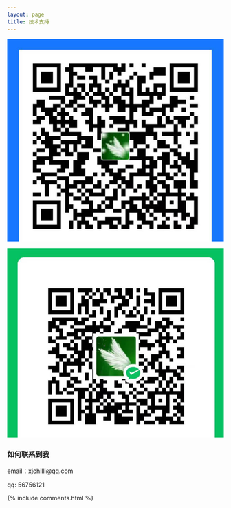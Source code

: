 ```yaml
---
layout: page
title: 技术支持
---
```


![](/images/payimg/alipayimg.jpg)

![](/images/payimg/weipayimg.jpg)

<h3> 如何联系到我 </h3>

<p> 
email：xjchilli@qq.com   
<p> 
qq: 56756121
<p>

{% include comments.html %}
